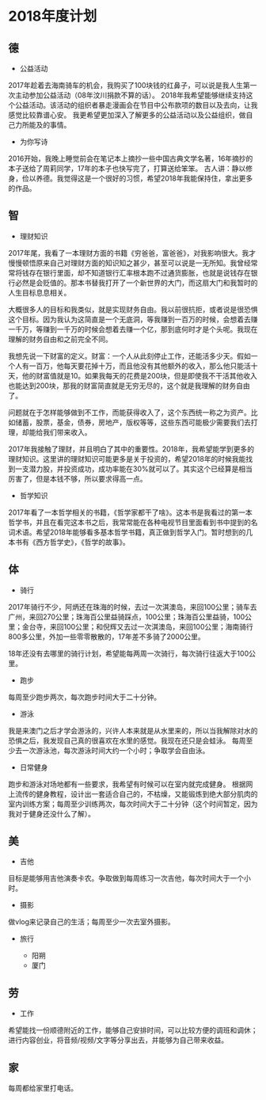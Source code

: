# 2018年度计划

## 德

- 公益活动

2017年趁着去海南骑车的机会，我购买了100块钱的红鼻子，可以说是我人生第一次主动参加公益活动（08年汶川捐款不算的话）。
2018年我希望能够继续支持这个公益活动。该活动的组织者暴走漫画会在节目中公布款项的数目以及去向，让我感觉比较靠谱心安。
我更希望更加深入了解更多的公益活动以及公益组织，做自己力所能及的事情。

- 为你写诗

2016开始，我晚上睡觉前会在笔记本上摘抄一些中国古典文学名著，16年摘抄的本子送给了周莉同学，17年的本子也快写完了，打算送给笨笨。
古人讲：静以修身，俭以养德。我觉得这是一个很好的习惯，希望2018年我能保持住，拿出更多的作品。

## 智

- 理财知识

2017年尾，我看了一本理财方面的书籍《穷爸爸，富爸爸》，对我影响很大。我才慢慢顿悟原来自己对理财方面的知识知之甚少，甚至可以说是一无所知。我曾经常常将钱存在银行里面，却不知道银行汇率根本跑不过通货膨胀，也就是说钱存在银行必然是会贬值的。那本书替我打开了一个新世界的大门，而这扇大门和我暂时的人生目标息息相关。

大概很多人的目标和我类似，就是实现财务自由。我以前很抗拒，或者说是很恐惧这个目标。因为我认为这简直是一个无底洞，等我赚到一百万的时候，会想着去赚一千万，等赚到一千万的时候会想着去赚一个亿，那到底何时才是个头呢。我现在理解的财务自由和之前完全不同。

我想先说一下财富的定义。财富：一个人从此刻停止工作，还能活多少天。假如一个人有一百万，他每天要花掉十万，而且他没有其他额外的收入，那么他只能活十天，他的财富值就是10。如果我每天的花费是200块，但是即使我不干活其他收入也能达到200块，那我的财富简直就是无穷无尽的，这个就是我理解的财务自由了。

问题就在于怎样能够做到不工作，而能获得收入了，这个东西统一称之为资产。比如储蓄，股票，基金，债券，房地产，版权等等，这些东西可能极少需要我们去打理，却能给我们带来收入。

2017年我接触了理财，并且明白了其中的重要性。2018年，我希望能学到更多的理财知识。这里讲的理财知识可能更多是关于投资的，希望2018年的时候我能找到一支潜力股，并投资成功，成功率能在30%就可以了。其实这个已经算是相当厉害了，但是本钱不够，所以要求得高一点。

- 哲学知识

2017年看了一本哲学相关的书籍，《哲学家都干了啥》。这本书是我看过的第一本哲学书，并且在看完这本书之后，我常常能在各种电视节目里面看到书中提到的名词术语。希望2018年能够看多基本哲学书籍，真正做到哲学入门。暂时想到的几本书有《西方哲学史》，《哲学的故事》。

## 体

- 骑行

2017年骑行不少，阿炳还在珠海的时候，去过一次淇澳岛，来回100公里；骑车去广州，来回270公里；珠海百公里益骑踩点，100公里；珠海百公里益骑，100公里；金台寺，来回100公里；和倪辉又去过一次淇澳岛，来回100公里；海南骑行800多公里，外加一些零零散散的，17年差不多骑了2000公里。

18年还没有去哪里的骑行计划，希望能每两周一次骑行，每次骑行往返大于100公里。

- 跑步

每周至少跑步两次，每次跑步时间大于二十分钟。

- 游泳

我是来澳门之后才学会游泳的，兴许人本来就是从水里来的，所以当我解除对水的恐惧之后，我发现自己真的很喜欢在水里的感觉。我现在还只是会蛙泳。
每周至少去一次游泳池，每次游泳时间大约一个小时；争取学会自由泳。

- 日常健身

跑步和游泳对场地都有一些要求，我希望有时候可以在室内就完成健身。
根据网上流传的健身教程，设计出一套适合自己的，不枯燥，又能锻炼到绝大部分肌肉的室内训练方案；每周至少训练两次，每次时间大于二十分钟（这个时间暂定，因为我对于健身还没什么了解）。

## 美

- 吉他

目标是能够用吉他演奏卡农。争取做到每周练习一次吉他，每次时间大于一个小时。

- 摄影

做vlog来记录自己的生活；每周至少一次去室外摄影。

- 旅行

  - 阳朔
  - 厦门

## 劳

- 工作

希望能找一份顺德附近的工作，能够自己安排时间，可以比较方便的调班和调休；
进行内容创业，将音频/视频/文字等分享出去，并能够为自己带来收益。

## 家

每周都给家里打电话。